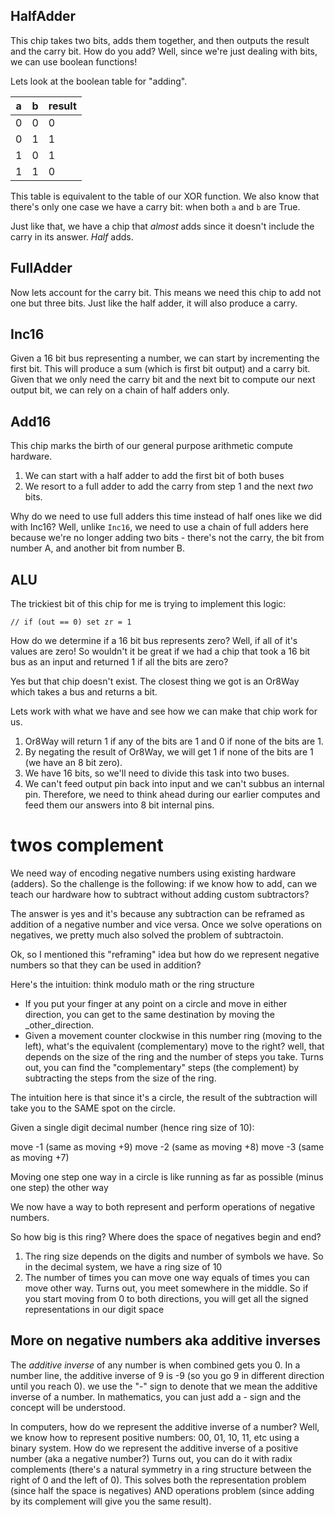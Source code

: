 ## HalfAdder

This chip takes two bits, adds them together, and then outputs the result and the carry bit. How do you add? Well, since we're just dealing with bits, we can use boolean functions!

Lets look at the boolean table for "adding".

|a   |b   |result |
|---|---|---|
|0   |0   |0   |
|0   |1   |1   |
|1   |0   |1   |
|1   |1   |0   |

This table is equivalent to the table of our XOR function. We also know that there's only one case we have a carry bit: when both `a` and `b` are True. 

Just like that, we have a chip that _almost_ adds since it doesn't include the carry in its answer. _Half_ adds.

## FullAdder

Now lets account for the carry bit. This means we need this chip to add not one but three bits. Just like the half adder, it will also produce a carry.

## Inc16

Given a 16 bit bus representing a number, we can start by incrementing the first bit. This will produce a sum (which is first bit output) and a carry bit. Given that we only need the carry bit and the next bit to compute our next output bit, we can rely on a chain of half adders only.

## Add16

This chip marks the birth of our general purpose arithmetic compute hardware. 

1. We can start with a half adder to add the first bit of both buses
2. We resort to a full adder to add the carry from step 1 and the next _two_ bits. 

Why do we need to use full adders this time instead of half ones like we did with Inc16? Well, unlike `Inc16`, we need to use a chain of full adders here because we're no longer adding two bits - there's not the carry, the bit from number A, and another bit from number B.

## ALU

The trickiest bit of this chip for me is trying to implement this logic: 

```
// if (out == 0) set zr = 1
```

How do we determine if a 16 bit bus represents zero? Well, if all of it's values are zero! So wouldn't it be great if we had a chip that took a 16 bit bus as an input and returned 1 if all the bits are zero?

Yes but that chip doesn't exist. The closest thing we got is an Or8Way which takes a bus and returns a bit.

Lets work with what we have and see how we can make that chip work for us.

1. Or8Way will return 1 if any of the bits are 1 and 0 if none of the bits are 1. 
2. By negating the result of Or8Way, we will get 1 if none of the bits are 1 (we have an 8 bit zero).
3. We have 16 bits, so we'll need to divide this task into two buses.
4. We can't feed output pin back into input and we can't subbus an internal pin. Therefore, we need to think ahead during our earlier computes and feed them our answers into 8 bit internal pins.

# twos complement

We need way of encoding negative numbers using existing hardware (adders). So the challenge is the following: if we know how to add, can we teach our hardware how to subtract without adding custom subtractors? 

The answer is yes and it's because any subtraction can be reframed as addition of a negative number and vice versa. Once we solve operations on negatives, we pretty much also solved the problem of subtractoin.

Ok, so I mentioned this "reframing" idea but how do we represent negative numbers so that they can be used in addition? 

Here's the intuition: think modulo math or the ring structure

* If you put your finger at any point on a circle and move in either direction, you can get to the same destination by moving the _other_direction. 
* Given a movement counter clockwise in this number ring  (moving to the left), what's the equivalent (complementary) move to the right? well, that depends on the size of the ring and the number of steps you take. Turns out, you can find the "complementary" steps (the complement) by subtracting the steps from the size of the ring. 

The intuition here is that since it's a circle, the result of the subtraction will take you to the SAME spot on the circle. 

Given a single digit decimal number (hence ring size of 10):

move -1 (same as moving +9) 
move -2 (same as moving +8)
move -3 (same as moving +7) 

Moving one step one way in a circle is like running as far as possible (minus one step) the other way

We now have a way to both represent and perform operations of negative numbers.

So how big is this ring? Where does the space of negatives begin and end? 

1. The ring size depends on the digits and number of symbols we have. So in the decimal system, we have a ring size of 10
2. The number of times you can move one way equals of times you can move other way. Turns out, you meet somewhere in the middle. So if you start moving from 0 to both directions, you will get all the signed representations in our digit space

## More on negative numbers aka additive inverses

The *additive inverse* of any number is when combined gets you 0. In a number line, the additive inverse of 9 is -9 (so you go 9 in different direction until you reach 0). we use the "-" sign to denote that we mean the additive inverse of a number. In mathematics, you can just add a - sign and the concept will be understood.

In computers, how do we represent the additive inverse of a number? Well, we know how to represent positive numbers: 00, 01, 10, 11, etc using a binary system. How do we represent the additive inverse of a positive number (aka a negative number?) Turns out, you can do it with radix complements (there's a natural symmetry in a ring structure between the right of 0 and the left of 0). This solves both the representation problem (since half the space is negatives) AND operations problem (since adding by its complement will give you the same result).



